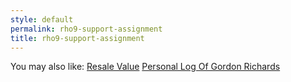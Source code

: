 ```yaml
---
style: default
permalink: rho9-support-assignment
title: rho9-support-assignment
---
```

You may also like:
[Resale Value](http://scp-wiki.net/resale-value)
[Personal Log Of Gordon Richards](http://scp-wiki.net/personal-log-of-gordon-richards)
